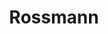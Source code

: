---
title: "Rossmann"
url: /frankfurt-am-main/rossmann-eschersheimer-landstrasse/
shop: Drogerie
---